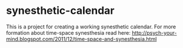 # synesthetic-calendar
This is a project for creating a working synesthetic calendar. For more formation about time-space synesthesia read here: http://psych-your-mind.blogspot.com/2011/12/time-space-and-synesthesia.html 
